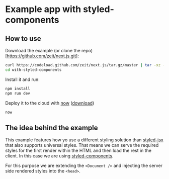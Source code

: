 
# Example app with styled-components

## How to use

Download the example (or clone the repo)[https://github.com/zeit/next.js.git]:

```bash
curl https://codeload.github.com/zeit/next.js/tar.gz/master | tar -xz --strip=2 next.js-master/examples/with-styled-components
cd with-styled-components
```

Install it and run:

```bash
npm install
npm run dev
```

Deploy it to the cloud with [now](https://zeit.co/now) ([download](https://zeit.co/download))

```bash
now
```

## The idea behind the example

This example features how yo use a different styling solution than [styled-jsx](https://github.com/zeit/styled-jsx) that also supports universal styles. That means we can serve the required styles for the first render within the HTML and then load the rest in the client. In this case we are using [styled-components](https://github.com/styled-components/styled-components).

For this purpose we are extending the `<Document />` and injecting the server side rendered styles into the `<head>`.
